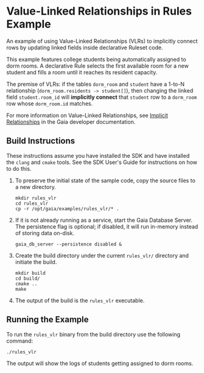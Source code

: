 # Value-Linked Relationships in Rules Example

An example of using Value-Linked Relationships (VLRs) to implicitly connect rows by updating linked fields inside declarative Ruleset code.

This example features college students being automatically assigned to dorm rooms. A declarative Rule selects the first available room for a new student and fills a room until it reaches its resident capacity.

The premise of VLRs: if the tables `dorm_room` and `student` have a 1-to-N relationship (`dorm_room.residents -> student[]`), then changing the linked field `student.room_id` will **implicitly connect** that `student` row to a `dorm_room` row whose `dorm_room.id` matches.

For more information on Value-Linked Relationships, see [Implicit Relationships](https://gaia-platform.github.io/gaia-platform-docs.io/articles/reference/ddl-implicit-relationships.html) in the Gaia developer documentation.

## Build Instructions

These instructions assume you have installed the SDK and have installed the `clang` and `cmake` tools.  See the SDK User's Guide for instructions on how to do this.

1. To preserve the initial state of the sample code, copy the source files to a new directory.
    ```shell
    mkdir rules_vlr
    cd rules_vlr
    cp -r /opt/gaia/examples/rules_vlr/* .
    ```
2. If it is not already running as a service, start the Gaia Database Server. The persistence flag is optional; if disabled, it will run in-memory instead of storing data on-disk.
    ```shell
    gaia_db_server --persistence disabled &
    ```
3. Create the build directory under the current `rules_vlr/` directory and initiate the build.
    ```shell
    mkdir build
    cd build/
    cmake ..
    make
    ```
4. The output of the build is the `rules_vlr` executable.

## Running the Example

To run the `rules_vlr` binary from the build directory use the following command:

```shell
./rules_vlr
```

The output will show the logs of students getting assigned to dorm rooms.
